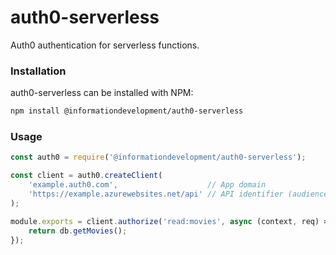 # auth0-serverless
Auth0 authentication for serverless functions.

### Installation
auth0-serverless can be installed with NPM:

```bash
npm install @informationdevelopment/auth0-serverless
```

### Usage
```javascript
const auth0 = require('@informationdevelopment/auth0-serverless');

const client = auth0.createClient(
    'example.auth0.com',                    // App domain
    'https://example.azurewebsites.net/api' // API identifier (audience)
);

module.exports = client.authorize('read:movies', async (context, req) => {
    return db.getMovies();
});
```
